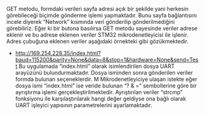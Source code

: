    GET metodu, formdaki verileri sayfa adresi açık bir şekilde yani herkesin görebileceği biçimde gönderme işlemi yapmaktadır. 
   Bunu sayfa bağlantısını incele diyerek “Network” kısmında veri gönderilip gönderilmediğini görebiliriz. 
   Eğer ki bir butona basılırsa GET metodu sayesinde veriler adrese eklenir ve bu adrese eklenen veriler STM32 mikrodenetleyicisi ile işlenir. 
   Adres çubuğuna eklenen veriler aşağıdaki örnekteki gibi gözükmektedir.
   
 - http://169.254.228.35/index.html?baud=115200&parity=None&data=8&stop=1&hardware=None&send=Test
 Bu uygulamada “index.html” olarak isimlendirilen dosya UART arayüzünü bulundurmaktadır. 
   Dosya isminden sonra gönderilen veriler formda bulunan seçeneklerdir. M
   Mikrodenetleyiciye ulaşan istekte eğer dosya ismi “index.html” ise veride bulunan “? & =” sembollerine göre bir ayrıştırma işlemi gerçekleştirilmektedir. 
   Ayrıştırılan veriler “strcmp” fonksiyonu ile karşılaştırılarak hangi değer geldiyse ona bağlı olarak UART işleyici yapısının parametrelerini ayarlamaktadır. 
